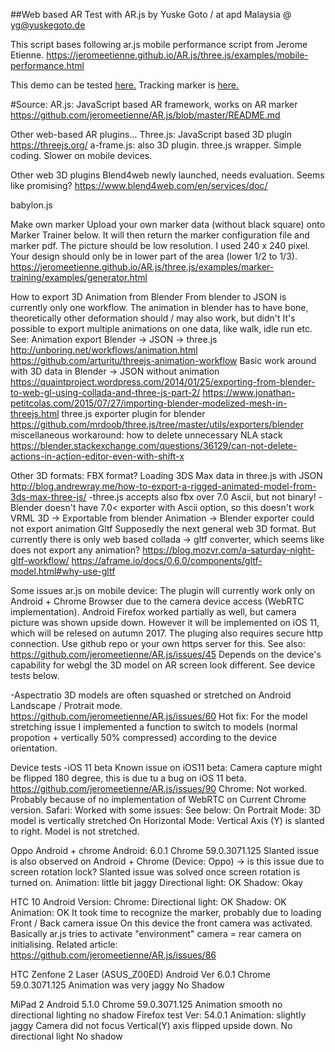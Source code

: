 ##Web based AR Test with AR.js
by Yuske Goto / at apd Malaysia
@ yg@yuskegoto.de

This script bases following ar.js mobile performance script from Jerome Etienne.
https://jeromeetienne.github.io/AR.js/three.js/examples/mobile-performance.html

This demo can be tested <a href="https://apd.yuskegoto.de/ar/index.html">here.</a>
Tracking marker is <a href="http://apd.yuskegoto.de/ar/data/ar/apd_tracker.svg">here.</a>

#Source:
AR.js: JavaScript based AR framework, works on AR marker
https://github.com/jeromeetienne/AR.js/blob/master/README.md

Other web-based AR plugins...
Three.js: JavaScript based 3D plugin
https://threejs.org/
a-frame.js: also 3D plugin. three.js wrapper. Simple coding. Slower on mobile devices.

Other web 3D plugins
Blend4web
newly launched, needs evaluation. Seems like promising?
https://www.blend4web.com/en/services/doc/

babylon.js

Make own marker
Upload your own marker data (without black square) onto Marker Trainer below. It will then return the marker configuration file and marker pdf. The picture should be low resolution. I used 240 x 240 pixel. Your design should only be in lower part of the area (lower 1/2 to 1/3).
https://jeromeetienne.github.io/AR.js/three.js/examples/marker-training/examples/generator.html

How to export 3D Animation from Blender
From blender to JSON is currently only one workflow.
The animation in blender has to have bone, theoretically other deformation should / may also work, but didn't
It's possible to export multiple animations on one data, like walk, idle run etc.
See:
Animation export Blender -> JSON -> three.js
http://unboring.net/workflows/animation.html
https://github.com/arturitu/threejs-animation-workflow
Basic work around with 3D data in Blender -> JSON without animation
https://quaintproject.wordpress.com/2014/01/25/exporting-from-blender-to-web-gl-using-collada-and-three-js-part-2/
https://www.jonathan-petitcolas.com/2015/07/27/importing-blender-modelized-mesh-in-threejs.html
three.js exporter plugin for blender
https://github.com/mrdoob/three.js/tree/master/utils/exporters/blender
miscellaneous workaround: how to delete unnecessary NLA stack
https://blender.stackexchange.com/questions/36129/can-not-delete-actions-in-action-editor-even-with-shift-x

Other 3D formats:
FBX format?
Loading 3DS Max data in three.js with JSON
http://blog.andrewray.me/how-to-export-a-rigged-animated-model-from-3ds-max-three-js/
-three.js accepts also fbx over 7.0 Ascii, but not binary!
-Blender doesn't have 7.0< exporter with Ascii option, so this doesn't work
VRML
3D -> Exportable from blender
Animation -> Blender exporter could not export animation
Gltf
Supposedly the next general web 3D format. But currently there is only web based collada -> gltf converter, which seems like does not export any animation?
https://blog.mozvr.com/a-saturday-night-gltf-workflow/
https://aframe.io/docs/0.6.0/components/gltf-model.html#why-use-gltf

Some issues
ar.js on mobile device:
The plugin will currently work only on Android + Chrome Browser due to the camera device access (WebRTC implementation). Android Firefox worked partially as well, but camera picture was shown upside down. However it will be implemented on iOS 11, which will be relesed on autumn 2017.
The pluging also requires secure http connection. Use github repo or your own https server for this.
See also: https://github.com/jeromeetienne/AR.js/issues/45
Depends on the device's capability for webgl the 3D model on AR screen look different. See device tests below.

-Aspectratio
3D models are often squashed or stretched on Android Landscape / Protrait mode.
https://github.com/jeromeetienne/AR.js/issues/60
Hot fix: For the model stretching issue I implemented a function to switch to models (normal propotion + vertically 50% compressed) according to the device orientation.

Device tests
-iOS 11 beta
Known issue on iOS11 beta: Camera capture might be flipped 180 degree, this is due tu a bug on iOS 11 beta.
https://github.com/jeromeetienne/AR.js/issues/90
Chrome: Not worked. Probably because of no implementation of WebRTC on Current Chrome version.
Safari: Worked with some issues: See below:
On Portrait Mode: 3D model is vertically stretched
On Horizontal Mode: Vertical Axis (Y) is slanted to right. Model is not stretched.

Oppo Android + chrome
Android: 6.0.1
Chrome 59.0.3071.125
Slanted issue is also observed on Android + Chrome (Device: Oppo) -> is this issue due to screen rotation lock?
Slanted issue was solved once screen rotation is turned on.
Animation: little bit jaggy
Directional light: OK
Shadow: Okay

HTC 10
Android Version:
Chrome:
Directional light: OK
Shadow: OK
Animation: OK
It took time to recognize the marker, probably due to loading
Front / Back camera issue
On this device the front camera was activated. Basically ar.js tries to activate "environment" camera = rear camera on initialising.
Related article:
https://github.com/jeromeetienne/AR.js/issues/86

HTC Zenfone 2 Laser (ASUS_Z00ED)
Android Ver 6.0.1
Chrome 59.0.3071.125
Animation was very jaggy
No Shadow

MiPad 2
Android 5.1.0
Chrome 59.0.3071.125
    Animation smooth
    no directional lighting
    no shadow
Firefox test
    Ver: 54.0.1
    Animation: slightly jaggy
    Camera did not focus
    Vertical(Y) axis flipped upside down.
    No directional light
    No shadow
